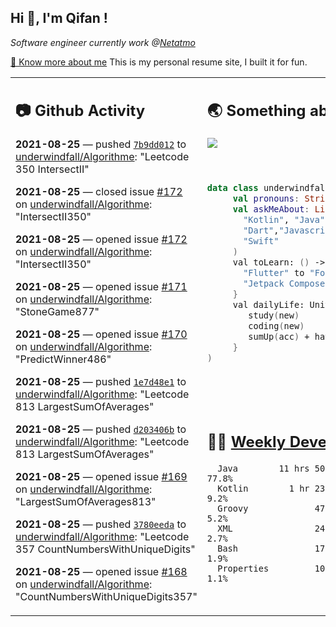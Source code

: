 <h2> Hi 👋, I'm Qifan ! </h2>
<p><em>Software engineer currently work @<a href="https://www.netatmo.com">Netatmo</a>
</em></p><p><a href="https://qifanyang.com/resume" target="_blank"> 🔭 Know more about me</a> This is my personal resume site, I built it for fun.</p>
<table><tr><td valign="top" rowspan="2">

 ## 📷 Github Activity
 <!-- githubActivity starts -->
  **2021-08-25** — pushed [`7b9dd012`](https://github.com/underwindfall/Algorithme/commit/7b9dd012ecd1e4854e8170bf78d949b57cfb553e) to [underwindfall/Algorithme](https://api.github.com/repos/underwindfall/Algorithme): "Leetcode 350 IntersectII"

  **2021-08-25** — closed issue [#172](https://api.github.com/repos/underwindfall/Algorithme/issues/172) on [underwindfall/Algorithme](https://api.github.com/repos/underwindfall/Algorithme): "IntersectII350"

  **2021-08-25** — opened issue [#172](https://api.github.com/repos/underwindfall/Algorithme/issues/172) on [underwindfall/Algorithme](https://api.github.com/repos/underwindfall/Algorithme): "IntersectII350"

  **2021-08-25** — opened issue [#171](https://api.github.com/repos/underwindfall/Algorithme/issues/171) on [underwindfall/Algorithme](https://api.github.com/repos/underwindfall/Algorithme): "StoneGame877"

  **2021-08-25** — opened issue [#170](https://api.github.com/repos/underwindfall/Algorithme/issues/170) on [underwindfall/Algorithme](https://api.github.com/repos/underwindfall/Algorithme): "PredictWinner486"

  **2021-08-25** — pushed [`1e7d48e1`](https://github.com/underwindfall/Algorithme/commit/1e7d48e18bc77a673f4ab4d4f613dea9e31c1022) to [underwindfall/Algorithme](https://api.github.com/repos/underwindfall/Algorithme): "Leetcode 813 LargestSumOfAverages"

  **2021-08-25** — pushed [`d203406b`](https://github.com/underwindfall/Algorithme/commit/d203406ba22d0cf82cbd70b4b3aa62926de1a933) to [underwindfall/Algorithme](https://api.github.com/repos/underwindfall/Algorithme): "Leetcode 813 LargestSumOfAverages"

  **2021-08-25** — opened issue [#169](https://api.github.com/repos/underwindfall/Algorithme/issues/169) on [underwindfall/Algorithme](https://api.github.com/repos/underwindfall/Algorithme): "LargestSumOfAverages813"

  **2021-08-25** — pushed [`3780eeda`](https://github.com/underwindfall/Algorithme/commit/3780eeda41f6a8b0486b67c8d273c045c2426cc6) to [underwindfall/Algorithme](https://api.github.com/repos/underwindfall/Algorithme): "Leetcode 357 CountNumbersWithUniqueDigits"

  **2021-08-25** — opened issue [#168](https://api.github.com/repos/underwindfall/Algorithme/issues/168) on [underwindfall/Algorithme](https://api.github.com/repos/underwindfall/Algorithme): "CountNumbersWithUniqueDigits357"
 <!-- githubActivity ends -->
 </td><td valign="top">

 ## 🌏 Something about me
 <!-- profile starts -->
 <a href="https://github.com/underwindfall" width="100%">
   <img src="https://activity-graph.herokuapp.com/graph?username=underwindfall&theme=react-dark&hide_border=true&bg_color=00000000&color=BDDFFF&line=6E93B5&point=BDDFFF"/>
 </a>
 <br/>
 <br/>
 <br/>

 ```kotlin
 data class underwindfall(
      val pronouns: String = "he|him",
      val askMeAbout: List<String> = listOf(
        "Kotlin", "Java",
        "Dart","Javascript", "Typescript",
        "Swift"
      )
      val toLearn: () -> Unit = {
        "Flutter" to "For Fun",
        "Jetpack Compose" to "Future"
      }
      val dailyLife: Unit = (0..end).reduce { acc, new ->
         study(new)
         coding(new)
         sumUp(acc) + haveFun(new)
      }
 )
 ```
 <!-- profile ends -->
 </td></tr><tr><td valign="top">

 ## 🏊‍♂️ <a href="https://gist.github.com/underwindfall/377ee88ba1fabd1e93516e48ca9c61eb" target="_blank">Weekly Development Breakdown</a>
  <!-- codeTime starts -->
  ```text
    Java        11 hrs 50 mins  ■■■■■■■■■■■■■■■■■■■■■■◱□  77.8%
    Kotlin        1 hr 23 mins  ■■■■■▦□□□□□□□□□□□□□□□□□□   9.2%
    Groovy             47 mins  ■■■■▦□□□□□□□□□□□□□□□□□□□   5.2%
    XML                24 mins  ■■■■□□□□□□□□□□□□□□□□□□□□   2.7%
    Bash               17 mins  ■■■■□□□□□□□□□□□□□□□□□□□□   1.9%
    Properties         10 mins  ■■■▦□□□□□□□□□□□□□□□□□□□□   1.1%
  ```
  <!-- codeTime starts -->
  </td></tr></table>